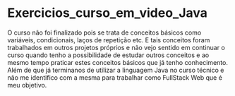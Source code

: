 # Exercicios_curso_em_video_Java

O curso não foi finalizado pois se trata de conceitos básicos como variáveis, condicionais, laços de repetição etc. E tais conceitos foram trabalhados em outros projetos próprios e não vejo sentido em continuar o curso quando tenho a possibilidade de estudar outros conceitos e ao mesmo tempo praticar estes conceitos básicos que já tenho conhecimento.
Além de que já terminanos de utilizar a linguagem Java no curso técnico e não me identifico com a mesma para trabalhar como FullStack Web que é meu objetivo.
